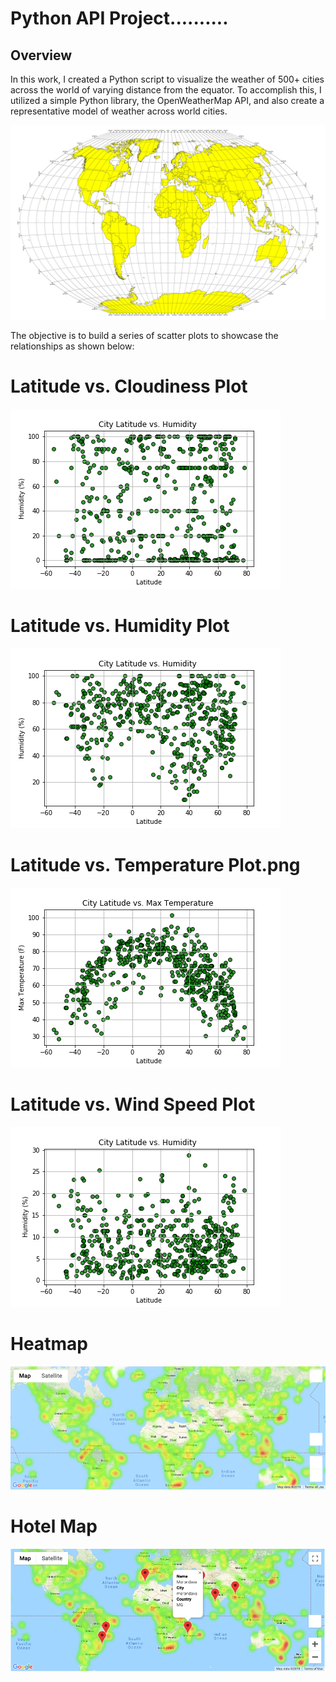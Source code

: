 # Python API Project..........

## Overview

In this work, I created a Python script to visualize the weather of 500+ cities across the world of varying distance from the equator. To accomplish this, I utilized a simple Python library, the OpenWeatherMap API, and also create a representative model of weather across world cities.

![Equator](Images/equatorsign.png)

The objective is to build a series of scatter plots to showcase the relationships as shown below:

# Latitude vs. Cloudiness Plot
![](output_data/Latitude%20vs.%20Cloudiness%20Plot.png )

# Latitude vs. Humidity Plot
![](output_data/Latitude%20vs.%20Humidity%20Plot.png)

# Latitude vs. Temperature Plot.png
![](output_data/Latitude%20vs.%20Temperature%20Plot.png)

# Latitude vs. Wind Speed Plot
![](output_data/Latitude%20vs.%20Wind%20Speed%20Plot.png)

# Heatmap
  ![heatmap](Images/heatmap.png)

# Hotel Map
![hotel map](Images/hotel_map.png)
